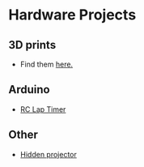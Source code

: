 # Hardware Projects

## 3D prints
- Find them [here.](https://github.com/mikeenting/hardware/blob/main/3dprints.md)

## Arduino
- [RC Lap Timer](https://github.com/mikeenting/RC-lap-timer)

## Other
- [Hidden projector](https://github.com/mikeenting/hardware/blob/main/projector.md)


